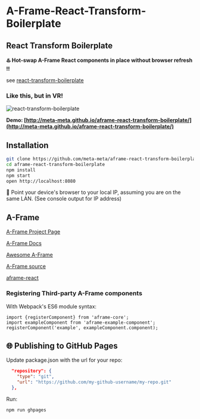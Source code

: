# A-Frame-React-Transform-Boilerplate

## React Transform Boilerplate
**:hotsprings: Hot-swap A-Frame React components in place without browser refresh :bangbang:**

see [react-transform-boilerplate](https://github.com/gaearon/react-transform-boilerplate)

### Like this, but in VR!

![react-transform-boilerplate](https://cloud.githubusercontent.com/assets/1539088/11611771/ae1a6bd8-9bac-11e5-9206-42447e0fe064.gif)

**Demo: [http://meta-meta.github.io/aframe-react-transform-boilerplate/](http://meta-meta.github.io/aframe-react-transform-boilerplate/)**

## Installation

```bash
git clone https://github.com/meta-meta/aframe-react-transform-boilerplate.git
cd aframe-react-transform-boilerplate
npm install
npm start
open http://localhost:8080
```

:iphone: Point your device's browser to your local IP, assuming you are on the same LAN. (See console output for IP address)

## A-Frame
[A-Frame Project Page](https://aframe.io/)

[A-Frame Docs](https://aframe.io/docs/guide/)

[Awesome A-Frame](https://github.com/aframevr/awesome-aframe)

[A-Frame source](https://github.com/aframevr/aframe)

[aframe-react](https://github.com/ngokevin/aframe-react)


### Registering Third-party A-Frame components

With Webpack's ES6 module syntax:

```
import {registerComponent} from 'aframe-core';
import exampleComponent from 'aframe-example-component';
registerComponent('example', exampleComponent.component);
```

## :globe_with_meridians: Publishing to GitHub Pages

Update package.json with the url for your repo:

```json
  "repository": {
    "type": "git",
    "url": "https://github.com/my-github-username/my-repo.git"
  },
```

Run:

```bash
npm run ghpages
```
